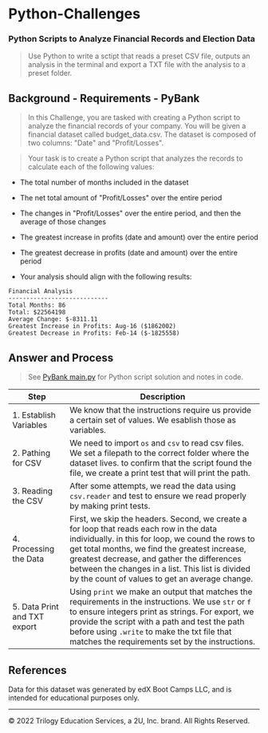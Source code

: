 # Python-Challenges
### Python Scripts to Analyze Financial Records and Election Data

> Use Python to write a sctipt that reads a preset CSV file, outputs an analysis in the terminal and export a TXT file with the analysis to a preset folder.

## Background - Requirements - PyBank
> In this Challenge, you are tasked with creating a Python script to analyze the financial records of your company. You will be given a financial dataset called budget_data.csv. The dataset is composed of two columns: "Date" and "Profit/Losses".

> Your task is to create a Python script that analyzes the records to calculate each of the following values:

- The total number of months included in the dataset

- The net total amount of "Profit/Losses" over the entire period

- The changes in "Profit/Losses" over the entire period, and then the average of those changes

- The greatest increase in profits (date and amount) over the entire period

- The greatest decrease in profits (date and amount) over the entire period

- Your analysis should align with the following results:
```
Financial Analysis
----------------------------
Total Months: 86
Total: $22564198
Average Change: $-8311.11
Greatest Increase in Profits: Aug-16 ($1862002)
Greatest Decrease in Profits: Feb-14 ($-1825558)
```
## Answer and Process

> See [PyBank main.py](./PyBank/main.py) for Python script solution and notes in code.

| Step | Description |
|--------------|---------------|
| 1. Establish Variables | We know that the instructions require us provide a certain set of values. We esablish those as variables. |
| 2. Pathing for CSV | We need to import `os` and `csv` to read csv files. We set a filepath to the correct folder where the dataset lives. to confirm that the script found the file, we create a print test that will print the path. |
| 3. Reading the CSV | After some attempts, we read the data using `csv.reader` and test to ensure we read properly by making print tests. |
| 4. Processing the Data | First, we skip the headers. Second, we create a for loop that reads each row in the data individually. in this for loop, we cound the rows to get total months, we find the greatest increase, greatest decrease, and gather the differences between the changes in a list. This list is divided by the count of values to get an average change.|
| 5. Data Print and TXT export | Using `print` we make an output that matches the requirements in the instructions. We use `str` or `f` to ensure integers print as strings. For export, we provide the script with a path and test the path before using `.write` to make the txt file that matches the requirements set by the instructions. |

## References
Data for this dataset was generated by edX Boot Camps LLC, and is intended for educational purposes only.

- - -

© 2022 Trilogy Education Services, a 2U, Inc. brand. All Rights Reserved.
